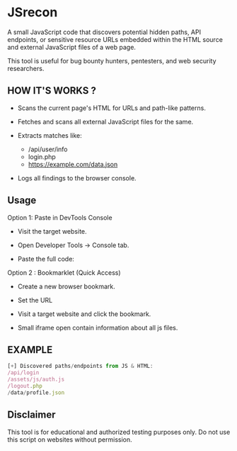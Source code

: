 
# JSrecon

A small JavaScript code that discovers potential hidden paths, API endpoints, or sensitive resource URLs embedded within the HTML source and external JavaScript files of a web page.

This tool is useful for bug bounty hunters, pentesters, and web security researchers.


## HOW IT'S WORKS ?

- Scans the current page's HTML for URLs and path-like patterns.
- Fetches and scans all external JavaScript files for the same.
- Extracts matches like:

    - /api/user/info  
    - login.php  
    - https://example.com/data.json  

- Logs all findings to the browser console.


## Usage 

Option 1: Paste in DevTools Console

- Visit the target website.

- Open Developer Tools → Console tab.

- Paste the full code:


Option 2 : Bookmarklet (Quick Access)


- Create a new browser bookmark.

- Set the URL

- Visit a target website and click the bookmark.

- Small iframe open contain information about all js files.

## EXAMPLE
```javascript
[+] Discovered paths/endpoints from JS & HTML:
/api/login
/assets/js/auth.js
/logout.php
/data/profile.json
```
## Disclaimer




 This tool is for educational and authorized testing purposes only. Do not use this script on websites without permission.


